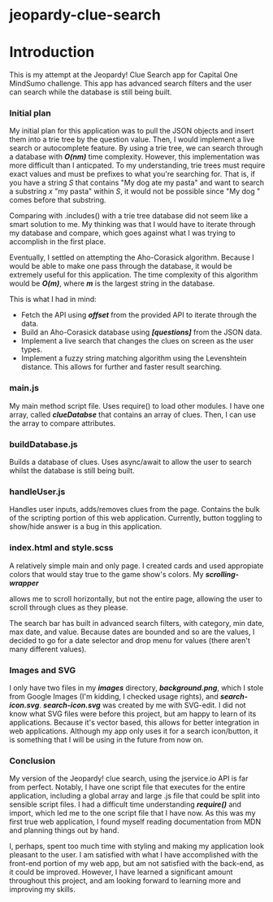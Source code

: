 # jeopardy-clue-search

# Introduction

This is my attempt at the Jeopardy! Clue Search app for Capital One MindSumo challenge.
This app has advanced search filters and the user can search while the database is still
being built.

### Initial plan

My initial plan for this application was to pull the JSON objects and insert
them into a trie tree by the question value. Then, I would implement a live
search or autocomplete feature. By using a trie tree, we can search through
a database with ***O(nm)*** time complexity. However, this implementation
was more difficult than I anticpated. To my understanding, trie trees must
require exact values and must be prefixes to what you're searching for. That is,
if you have a string *S* that contains "My dog ate my pasta" and want to search a
substring *x* "my pasta" within *S*, it would not be possible
since "My dog " comes before that substring.

Comparing with .includes() with a trie tree database did not seem like a smart
solution to me. My thinking was that I would have to iterate through my database
and compare, which goes against what I was trying to accomplish in the first place.

Eventually, I settled on attempting the Aho-Corasick algorithm. Because
I would be able to make one pass through the database, it would be extremely useful
for this application. The time complexity of this algorithm would be ***O(m)***, where
***m*** is the largest string in the database.

This is what I had in mind:
* Fetch the API using ***offset*** from the provided API to iterate through the data.
* Build an Aho-Corasick database using ***[questions]*** from the JSON data.
* Implement a live search that changes the clues on screen as the user types.
* Implement a fuzzy string matching algorithm using the Levenshtein distance. This
allows for further and faster result searching.

### main.js

My main method script file. Uses require() to load other modules. I have one array,
called ***clueDatabse*** that contains an array of clues. Then, I can use the array
to compare attributes.


### buildDatabase.js

Builds a database of clues. Uses async/await to allow the user to search whilst the
database is still being built.

### handleUser.js

Handles user inputs, adds/removes clues from the page. Contains the bulk of the scripting
portion of this web application. Currently, button toggling to show/hide answer is a bug
in this application.

### index.html and style.scss

A relatively simple main and only page. I created cards and used appropiate colors that
would stay true to the game show's colors. My ***scrolling-wrapper*** **<div>** allows
me to scroll horizontally, but not the entire page, allowing the user to scroll through
clues as they please.

The search bar has built in advanced search filters, with category, min date, max date,
and value. Because dates are bounded and so are the values, I decided to go for
a date selector and drop menu for values (there aren't many different values).

### Images and SVG

I only have two files in my ***images*** directory, ***background.png***, which I stole
from Google Images (I'm kidding, I checked usage rights), and ***search-icon.svg***.
***search-icon.svg*** was created by me with SVG-edit. I did not know what SVG files were
before this project, but am happy to learn of its applications. Because it's vector based,
this allows for better integration in web applications. Although my app only uses it for
a search icon/button, it is something that I will be using in the future from now on.

### Conclusion

My version of the Jeopardy! clue search, using the jservice.io API is far from perfect.
Notably, I have one script file that executes for the entire application, including a global
array and large .js file that could be split into sensible script files. I had a difficult
time understanding ***require()*** and import, which led me to the one script file that I
have now. As this was my first true web application, I found myself reading documentation
from MDN and planning things out by hand.

I, perhaps, spent too much time with styling and making my application look pleasant to the
user. I am satisfied with what I have accomplished with the front-end portion of my web app,
but am not satisfied with the back-end, as it could be improved. However, I have learned
a significant amount throughout this project, and am looking forward to learning more and
improving my skills.
